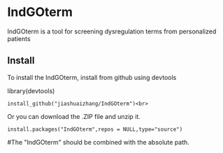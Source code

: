# IndGOterm
IndGOterm is a tool for screening dysregulation terms from personalized patients
## Install
To install the IndGOterm, install from github using devtools <br>

library(devtools)<br>
```
install_github("jiashuaizhang/IndGOterm")<br>
```
Or you can download the .ZIP file and unzip it.
```
install.packages("IndGOterm",repos = NULL,type="source")
```
#The "IndGOterm" should be combined with the absolute path.<br>
